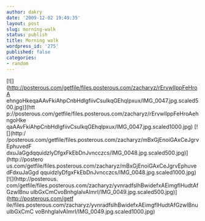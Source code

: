 ```yaml
---
author: dakry
date: '2009-12-02 19:49:35'
layout: post
slug: morning-walk
status: publish
title: Morning walk
wordpress_id: '275'
published: false
categories:
- random
---
```


[![](http://posterous.com/getfile/files.posterous.com/zacharyz/rErvwlIppFeHroA
ehngoHkeqaAAvFkiAhpCnbHdlgfiivCsuIkqGEhqlpxux/IMG_0047.jpg.scaled500.jpg)](htt
p://posterous.com/getfile/files.posterous.com/zacharyz/rErvwlIppFeHroAehngoHke
qaAAvFkiAhpCnbHdlgfiivCsuIkqGEhqlpxux/IMG_0047.jpg.scaled1000.jpg) [![](http:/
/posterous.com/getfile/files.posterous.com/zacharyz/mBxGjEnoiGAxCeJgrvEphuvedF
dxuJaGgdqquidzlyDfgxFkEbDnJvncczcs/IMG_0048.jpg.scaled500.jpg)](http://postero
us.com/getfile/files.posterous.com/zacharyz/mBxGjEnoiGAxCeJgrvEphuvedFdxuJaGgd
qquidzlyDfgxFkEbDnJvncczcs/IMG_0048.jpg.scaled1000.jpg) [![](http://posterous.
com/getfile/files.posterous.com/zacharyz/yvnradfslhBwidefxAEimgflHudtAfGzwlBnu
ulbGxCmCvoBnhgIalvAImrI/IMG_0049.jpg.scaled500.jpg)](http://posterous.com/getf
ile/files.posterous.com/zacharyz/yvnradfslhBwidefxAEimgflHudtAfGzwlBnuulbGxCmC
voBnhgIalvAImrI/IMG_0049.jpg.scaled1000.jpg)

